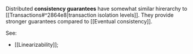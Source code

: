 Distributed **consistency guarantees** have somewhat similar hirerarchy to [[Transactions#^2864e8|transaction isolation levels]]. They provide stronger guarantees compared to [[Eventual consistency]].

See:
- [[Linearizability]];